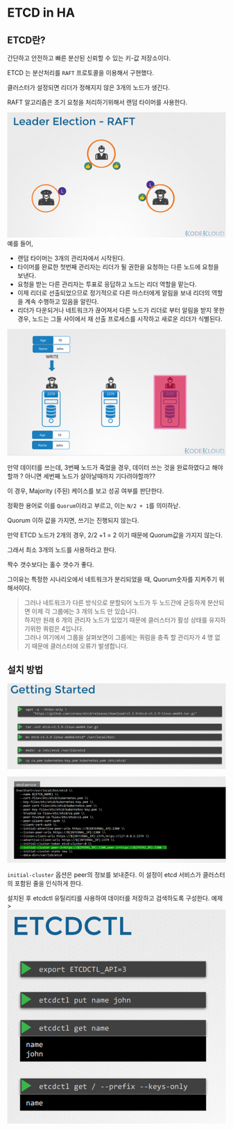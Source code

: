 # ETCD in HA
## ETCD란?
간단하고 안전하고 빠른 분산된 신뢰할 수 있는 키-값 저장소이다.

ETCD 는 분산처리를 `RAFT` 프로토콜을 이용해서 구현했다.

클러스터가 설정되면 리더가 정해지지 않은 3개의 노드가 생긴다.

RAFT 알고리즘은 초기 요청을 처리하기위해서 랜덤 타이머를 사용한다.

![design11](../contents/design10.PNG)  
예를 들어, 
* 랜덤 타이머는 3개의 관리자에서 시작된다. 
* 타이머를 완료한 첫번째 관리자는 리더가 될 권한을 요청하는 다른 노드에 요청을 보낸다.
* 요청을 받는 다른 관리자는 투표로 응답하고 노드는 리더 역할을 맡는다.
* 이제 리더로 선출되었으므로 정기적으로 다른 마스터에게 알림을 보내 리더의 역할을 계속 수행하고 있음을 알린다.
* 리더가 다운되거나 네트워크가 끊어져서 다른 노드가 리더로 부터 알림을 받지 못한 경우, 노드는 그들 사이에서 재 선출 프로세스를 시작하고 새로운 리더가 식별된다.

![design11](../contents/design11.PNG)

만약 데이터를 쓰는데, 3번째 노드가 죽었을 경우, 데이터 쓰는 것을 완료하였다고 해야할까 ? 아니면 세번째 노드가 살아날때까지 기다려야할까??

이 경우, Majority (주된) 케이스를 보고 성공 여부를 판단한다.

정확한 용어로 이를 `Quorum`이라고 부르고, 이는 `N/2 + 1`를 의미하낟.

Quorum 이하 값을 가지면, 쓰기는 진행되지 않는다.

만약 ETCD 노드가 2개의 경우, 2/2 +1 = 2 이기 때문에 Quorum값을 가지지 않는다.

그래서 최소 3개의 노드를 사용하라고 한다.

짝수 갯수보다는 홀수 갯수가 좋다.

그이유는 특정한 시나리오에서 네트워크가 분리되었을 때, Quorum숫자를 지켜주기 위해서이다.

> 그러나 네트워크가 다른 방식으로 분할되어 노드가 두 노드간에 균등하게 분산되면 이제 각 그룹에는 3 개의 노드 만 있습니다.  
>  하지만 원래 6 개의 관리자 노드가 있었기 때문에 클러스터가 활성 상태를 유지하기위한 쿼럼은 4입니다.  
>  그러나 여기에서 그룹을 살펴보면이 그룹에는 쿼럼을 충족 할 관리자가 4 명 없기 때문에 클러스터에 오류가 발생합니다.  

## 설치 방법
![design12](../contents/design12.PNG)

![design13](../contents/design13.PNG)

`initial-cluster` 옵션은 peer의 정보를 보내준다. 이 설정이 etcd 서비스가 클러스터의 포함된 줄을 인식하게 한다.

설치된 후 etcdctl 유틸리티를 사용하여 데이터를 저장하고 검색하도록 구성한다.
예제 >  
![design14](../contents/design14.PNG)







 
